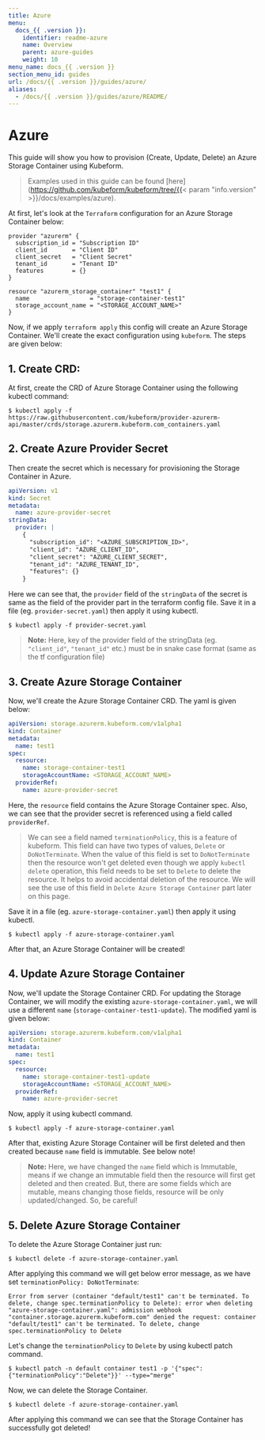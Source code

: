 ```yaml
---
title: Azure
menu:
  docs_{{ .version }}:
    identifier: readme-azure
    name: Overview
    parent: azure-guides
    weight: 10
menu_name: docs_{{ .version }}
section_menu_id: guides
url: /docs/{{ .version }}/guides/azure/
aliases:
  - /docs/{{ .version }}/guides/azure/README/
---
```


# Azure

This guide will show you how to provision (Create, Update, Delete) an Azure Storage Container using Kubeform.

> Examples used in this guide can be found [here](https://github.com/kubeform/kubeform/tree/{{< param "info.version" >}}/docs/examples/azure).

At first, let's look at the `Terraform` configuration for an Azure Storage Container below:

```
provider "azurerm" {
  subscription_id = "Subscription ID"
  client_id       = "Client ID"
  client_secret   = "Client Secret"
  tenant_id       = "Tenant ID"
  features        = {}
}

resource "azurerm_storage_container" "test1" {
  name                 = "storage-container-test1"
  storage_account_name = "<STORAGE_ACCOUNT_NAME>"
}
```

Now, if we apply `terraform apply` this config will create an Azure Storage Container. We'll create the exact configuration using `kubeform`. The steps are given below:

## 1. Create CRD:

At first, create the CRD of Azure Storage Container using the following kubectl command:

```console
$ kubectl apply -f https://raw.githubusercontent.com/kubeform/provider-azurerm-api/master/crds/storage.azurerm.kubeform.com_containers.yaml
```

## 2. Create Azure Provider Secret

Then create the secret which is necessary for provisioning the Storage Container in Azure.

```yaml
apiVersion: v1
kind: Secret
metadata:
  name: azure-provider-secret
stringData:
  provider: |
    {
      "subscription_id": "<AZURE_SUBSCRIPTION_ID>",
      "client_id": "AZURE_CLIENT_ID",
      "client_secret": "AZURE_CLIENT_SECRET",
      "tenant_id": "AZURE_TENANT_ID",
      "features": {}
    }
```

Here we can see that, the `provider` field of the `stringData` of the secret is same as the field of the provider part in the terraform config file. Save it in a file (eg. `provider-secret.yaml`) then apply it using kubectl.

```console
$ kubectl apply -f provider-secret.yaml
```

> **Note:** Here, key of the provider field of the stringData (eg. `"client_id"`, `"tenant_id"` etc.) must be in snake case format (same as the tf configuration file)


## 3. Create Azure Storage Container

Now, we'll create the Azure Storage Container CRD. The yaml is given below:

```yaml
apiVersion: storage.azurerm.kubeform.com/v1alpha1
kind: Container
metadata:
  name: test1
spec:
  resource:
    name: storage-container-test1
    storageAccountName: <STORAGE_ACCOUNT_NAME>
  providerRef:
    name: azure-provider-secret
```

Here, the `resource` field contains the Azure Storage Container spec. Also, we can see that the provider secret is referenced using a field called `providerRef`.

> We can see a field named `terminationPolicy`, this is a feature of kubeform. This field can have two types of values, `Delete` or `DoNotTerminate`. When the value of this field is set to `DoNotTerminate` then the resource won't get deleted even though we apply `kubectl delete` operation, this field needs to be set to `Delete` to delete the resource. It helps to avoid accidental deletion of the resource. We will see the use of this field in `Delete Azure Storage Container` part later on this page. 

Save it in a file (eg. `azure-storage-container.yaml`) then apply it using kubectl.

```console
$ kubectl apply -f azure-storage-container.yaml
```

After that, an Azure Storage Container will be created!

## 4. Update Azure Storage Container

Now, we'll update the Storage Container CRD. For updating the Storage Container, we will modify the existing `azure-storage-container.yaml`, we will use a different `name` (`storage-container-test1-update`). The modified yaml is given below:

```yaml
apiVersion: storage.azurerm.kubeform.com/v1alpha1
kind: Container
metadata:
  name: test1
spec:
  resource:
    name: storage-container-test1-update
    storageAccountName: <STORAGE_ACCOUNT_NAME>
  providerRef:
    name: azure-provider-secret
```

Now, apply it using kubectl command.

```console
$ kubectl apply -f azure-storage-container.yaml
```

After that, existing Azure Storage Container will be first deleted and then created because `name` field is immutable. See below note!

> **Note:** Here, we have changed the `name` field which is Immutable, means if we change an immutable field then the resource will first get deleted and then created. But, there are some fields which are mutable, means changing those fields, resource will be only updated/changed. So, be careful!

## 5. Delete Azure Storage Container

To delete the Azure Storage Container just run:

```console
$ kubectl delete -f azure-storage-container.yaml
```

After applying this command we will get below error message, as we have set `terminationPolicy: DoNotTerminate`:

```text
Error from server (container "default/test1" can't be terminated. To delete, change spec.terminationPolicy to Delete): error when deleting "azure-storage-container.yaml": admission webhook "container.storage.azurerm.kubeform.com" denied the request: container "default/test1" can't be terminated. To delete, change spec.terminationPolicy to Delete
```

Let's change the `terminationPolicy` to `Delete` by using kubectl patch command.

```console
$ kubectl patch -n default container test1 -p '{"spec":{"terminationPolicy":"Delete"}}' --type="merge"
```

Now, we can delete the Storage Container.

```console
$ kubectl delete -f azure-storage-container.yaml
```

After applying this command we can see that the Storage Container has successfully got deleted!



